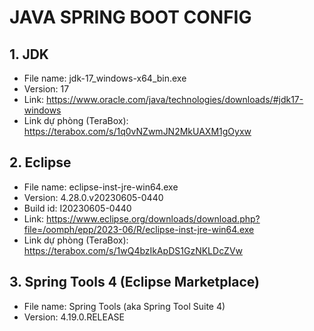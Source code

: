 # JAVA SPRING BOOT CONFIG

## 1. JDK
- File name: jdk-17_windows-x64_bin.exe
- Version: 17
- Link: https://www.oracle.com/java/technologies/downloads/#jdk17-windows
- Link dự phòng (TeraBox): https://terabox.com/s/1q0vNZwmJN2MkUAXM1gOyxw
## 2. Eclipse
- File name: eclipse-inst-jre-win64.exe
- Version: 4.28.0.v20230605-0440
- Build id: I20230605-0440
- Link: https://www.eclipse.org/downloads/download.php?file=/oomph/epp/2023-06/R/eclipse-inst-jre-win64.exe
- Link dự phòng (TeraBox): https://terabox.com/s/1wQ4bzIkApDS1GzNKLDcZVw

## 3. Spring Tools 4 (Eclipse Marketplace)
- File name: Spring Tools (aka Spring Tool Suite 4)
- Version: 4.19.0.RELEASE